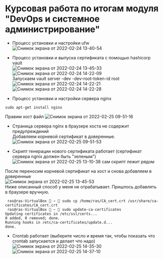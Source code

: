 # Курсовая работа по итогам модуля "DevOps и системное администрирование"


- Процесс установки и настройки ufw  
![Снимок экрана от 2022-02-24 13-40-54](https://user-images.githubusercontent.com/26147777/155687961-59c7164f-9fd5-4ec8-b1a6-45654953cb9d.png)  

- Процесс установки и выпуска сертификата с помощью hashicorp vault  
![Снимок экрана от 2022-02-24 13-45-33](https://user-images.githubusercontent.com/26147777/155688479-1d768caf-b5e5-4e52-8363-857602b5aee6.png)  
![Снимок экрана от 2022-02-24 14-22-09](https://user-images.githubusercontent.com/26147777/155688489-69dcfe45-8ac8-44dd-bb3e-cb3262c45db1.png)  
Запускаем vault server -dev -dev-root-token-id root  
![Снимок экрана от 2022-02-24 14-22-21](https://user-images.githubusercontent.com/26147777/155688698-c853ff48-ce6a-4006-8439-cd6d0b98348c.png)  
![Снимок экрана от 2022-02-24 14-22-28](https://user-images.githubusercontent.com/26147777/155688704-10058120-7578-454e-8b3f-3b7031c35980.png)  

- Процесс установки и настройки сервера nginx  
```
sudo apt-get install nginx 

```
Правим хост файл
![Снимок экрана от 2022-02-25 09-51-16](https://user-images.githubusercontent.com/26147777/155709363-3eb1d84d-01c0-4e24-8d15-961e625f4da9.png)


- Страница сервера nginx в браузере хоста не содержит предупреждений  
Добавляем корневой сертификат в доверенные.   
![Снимок экрана от 2022-02-25 09-51-53](https://user-images.githubusercontent.com/26147777/155695017-02e138de-b1c2-44d7-9841-04d0e807be7b.png)

- Скрипт генерации нового сертификата работает (сертификат сервера ngnix должен быть "зеленым")  
![Снимок экрана от 2022-02-25 13-10-38](https://user-images.githubusercontent.com/26147777/155696897-8b25e078-4ac6-44cc-afc6-d1296d2c156e.png)
сам скрипт лежит рядом  

После переносим корневой сертификат на хост и снова добавляем в доверенные  
![Снимок экрана от 2022-02-25 13-45-53](https://user-images.githubusercontent.com/26147777/155702188-e71ff406-ad31-45d1-bf0b-ede02b2a6227.png)  
Ниже описанный способ у меня не отрабатывает. Пришлось добавлять в браузере вручную.
```
 ras@ras-VirtualBox  ~  sudo cp /home/ras/CA_cert.crt /usr/share/ca-certificates/CA_cert.crt
 ras@ras-VirtualBox  ~  sudo update-ca-certificates
Updating certificates in /etc/ssl/certs...
0 added, 0 removed; done.
Running hooks in /etc/ca-certificates/update.d...
done.
```
- Crontab работает (выберите число и время так, чтобы показать что crontab запускается и делает что надо)
![Снимок экрана от 2022-02-25 14-35-30](https://user-images.githubusercontent.com/26147777/155709217-a363721d-0230-4e5d-9c1a-8c90319cc4f7.png)
![Снимок экрана от 2022-02-25 14-37-10](https://user-images.githubusercontent.com/26147777/155709228-c1720d58-891c-4e0c-9a67-e480831c2e77.png)
